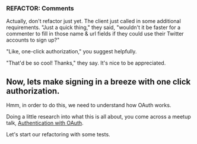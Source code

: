 ### REFACTOR: Comments

Actually, don't refactor just yet. The client just called in some additional requirements. "Just a quick thing," they said, "wouldn't it be faster for a commenter to fill in those name & url fields if they could use their Twitter accounts to sign up?"

"Like, one-click authorization," you suggest helpfully.

"That'd be so cool! Thanks," they say. It's nice to be appreciated.

## Now, lets make signing in a breeze with one click authorization.

Hmm, in order to do this, we need to understand how OAuth works.

Doing a little research into what this is all about, you come across a meetup talk, [Authentication with OAuth](https://www.youtube.com/watch?v=khnmMv4_RCE).

Let's start our refactoring with some tests.



